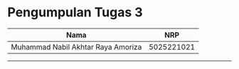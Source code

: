 # Pengumpulan Tugas 3

| Nama | NRP |
| --- | --- |
| Muhammad Nabil Akhtar Raya Amoriza | 5025221021 |

---
